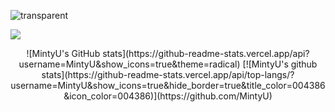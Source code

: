![transparent](https://capsule-render.vercel.app/api?type=soft&color=00b894&&fontColor=ecf0f1&text=welcome&height=150&fontSize=80&desc=MintyU's%20Github%20Profile&descAlignY=75&descAlign=60&animation=twinkling)

<img src="https://img.shields.io/badge/C++-00599C?style=for-the-badge&logo=C%2B%2B&logoColor=white"/></a>

<div align="center">
  ![MintyU's GitHub stats](https://github-readme-stats.vercel.app/api?username=MintyU&show_icons=true&theme=radical)
  [![MintyU's github stats](https://github-readme-stats.vercel.app/api/top-langs/?username=MintyU&show_icons=true&hide_border=true&title_color=004386&icon_color=004386)](https://github.com/MintyU)
</div>
